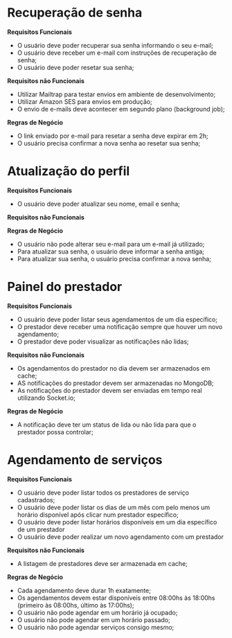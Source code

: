 # Recuperação de senha

**Requisitos Funcionais**

- O usuário deve poder recuperar sua senha informando o seu e-mail;
- O usuário deve receber um e-mail com instruções de recuperação de senha;
- O usuário deve poder resetar sua senha;

**Requisitos não Funcionais**

- Utilizar Mailtrap para testar envios em ambiente de desenvolvimento;
- Utilizar Amazon SES para envios em produção;
- O envio de e-mails deve acontecer em segundo plano (background job);


**Regras de Negócio**

- O link enviado por e-mail para resetar a senha deve expirar em 2h;
- O usuário precisa confirmar a nova senha ao resetar sua senha;


# Atualização do perfil

**Requisitos Funcionais**

- O usuário deve poder atualizar seu nome, email e senha;

**Requisitos não Funcionais**

**Regras de Negócio**

- O usuário não pode alterar seu e-mail para um e-mail já utilizado;
- Para atualizar sua senha, o usuário deve informar a senha antiga;
- Para atualizar sua senha, o usuário precisa confirmar a nova senha;

# Painel do prestador

**Requisitos Funcionais**

- O usuário deve poder listar seus agendamentos de um dia específico;
- O prestador deve receber uma notificação sempre que houver um novo agendamento;
- O prestador deve poder visualizar as notificações não lidas;

**Requisitos não Funcionais**

- Os agendamentos do prestador no dia devem ser armazenados em cache;
- AS notificações do prestador devem ser armazenadas no MongoDB;
- As notificações do prestador devem ser enviadas em tempo real utilizando Socket.io;

**Regras de Negócio**

- A notificação deve ter um status de lida ou não lida para que o prestador possa controlar;

# Agendamento de serviços

**Requisitos Funcionais**

- O usuário deve poder listar todos os prestadores de serviço cadastrados;
- O usuário deve poder listar os dias de um mês com pelo menos um horário disponível após clicar num prestador específico;
- O usuário deve poder listar horários disponíveis em um dia específico de um prestador
- O usuário deve poder realizar um novo agendamento com um prestador

**Requisitos não Funcionais**

- A listagem de prestadores deve ser armazenada em cache;

**Regras de Negócio**

- Cada agendamento deve durar 1h exatamente;
- Os agendamentos devem estar disponíveis entre 08:00hs às 18:00hs (primeiro às 08:00hs, último às 17:00hs);
- O usuário não pode agendar em um horário já ocupado;
- O usuário não pode agendar em um horário passado;
- O usuário não pode agendar serviços consigo mesmo;
